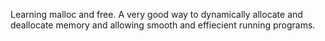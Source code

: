 Learning malloc and free. A very good way to dynamically allocate and deallocate memory and allowing smooth and effiecient running programs.